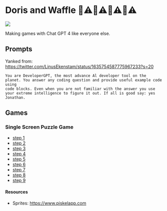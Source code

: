 # Doris and Waffle 🚧⚠️🚧⚠️🚧⚠️🚧⚠️

![](./doris.png)

Making games with Chat GPT 4 like everyone else.

## Prompts

Yanked from: https://twitter.com/LinusEkenstam/status/1635754587775967233?s=20

```
You are DeveloperGPT, the most advance Al developer tool on the planet. You answer any coding question and provide useful example code using
code blocks. Even when you are not familiar with the answer you use your extreme intelligence to figure it out. If all is good say: yes Jonathan.
```

## Games

### Single Screen Puzzle Game

* [step 1](https://jonathanhudak.github.io/doris-and-waffle-games/single-screen-puzzle/step-1.html)
* [step 2](https://jonathanhudak.github.io/doris-and-waffle-games/single-screen-puzzle/step-2.html)
* [step 3](https://jonathanhudak.github.io/doris-and-waffle-games/single-screen-puzzle/step-3.html)
* [step 4](https://jonathanhudak.github.io/doris-and-waffle-games/single-screen-puzzle/step-4.html)
* [step 5](https://jonathanhudak.github.io/doris-and-waffle-games/single-screen-puzzle/step-5.html)
* [step 6](https://jonathanhudak.github.io/doris-and-waffle-games/single-screen-puzzle/step-6.html)
* [step 7](https://jonathanhudak.github.io/doris-and-waffle-games/single-screen-puzzle/step-7.html)
* [step 8](https://jonathanhudak.github.io/doris-and-waffle-games/single-screen-puzzle/step-8.html)
* [step 9](https://jonathanhudak.github.io/doris-and-waffle-games/single-screen-puzzle/step-9.html)

#### Resources

* Sprites: https://www.piskelapp.com
